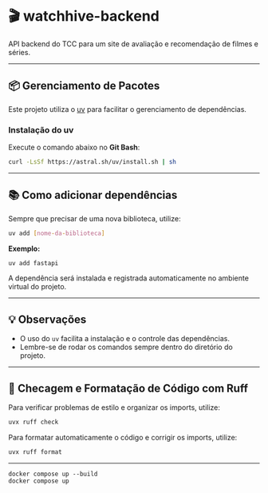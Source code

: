 # 🎬 watchhive-backend

API backend do TCC para um site de avaliação e recomendação de filmes e séries.

---

## 📦 Gerenciamento de Pacotes

Este projeto utiliza o [uv](https://github.com/astral-sh/uv) para facilitar o gerenciamento de dependências.

### Instalação do uv

Execute o comando abaixo no **Git Bash**:

```sh
curl -LsSf https://astral.sh/uv/install.sh | sh
```

---

## 📚 Como adicionar dependências

Sempre que precisar de uma nova biblioteca, utilize:

```sh
uv add [nome-da-biblioteca]
```

**Exemplo:**

```sh
uv add fastapi
```

A dependência será instalada e registrada automaticamente no ambiente virtual do projeto.

---

## 💡 Observações

- O uso do `uv` facilita a instalação e o controle das dependências.
- Lembre-se de rodar os comandos sempre dentro do diretório do projeto.

---

## 🧹 Checagem e Formatação de Código com Ruff

Para verificar problemas de estilo e organizar os imports, utilize:

```sh
uvx ruff check
```

Para formatar automaticamente o código e corrigir os imports, utilize:

```sh
uvx ruff format
```

---

```
docker compose up --build
docker compose up
```